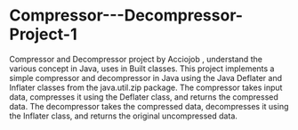 # Compressor---Decompressor-Project-1
Compressor and Decompressor project by Acciojob , understand the various concept in Java, uses in Built classes.
This project implements a simple compressor and decompressor in Java using the Java Deflater and Inflater classes from the java.util.zip package. The compressor takes input data, compresses it using the Deflater class, and returns the compressed data. The decompressor takes the compressed data, decompresses it using the Inflater class, and returns the original uncompressed data.
